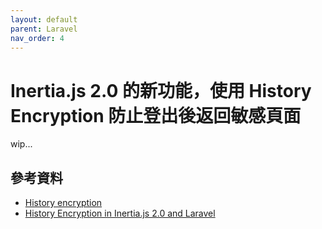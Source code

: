 ```yaml
---
layout: default
parent: Laravel
nav_order: 4
---
```


# Inertia.js 2.0 的新功能，使用 History Encryption 防止登出後返回敏感頁面

wip...

## 參考資料

- [History encryption](https://inertiajs.com/history-encryption)
- [History Encryption in Inertia.js 2.0 and Laravel](https://www.youtube.com/watch?v=gTMX4JM_-0E)
